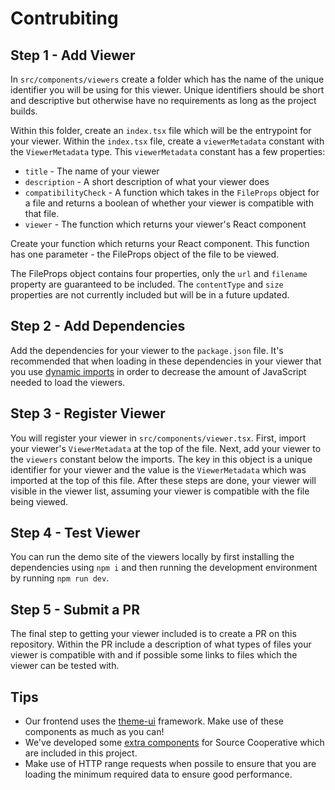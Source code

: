 # Contrubiting

## Step 1 - Add Viewer

In `src/components/viewers` create a folder which has the name of the unique identifier you will be using for this viewer.
Unique identifiers should be short and descriptive but otherwise have no requirements as long as the project builds.

Within this folder, create an `index.tsx` file which will be the entrypoint for your viewer.
Within the `index.tsx` file, create a `viewerMetadata` constant with the `ViewerMetadata` type.
This `viewerMetadata` constant has a few properties:

- `title` - The name of your viewer
- `description` - A short description of what your viewer does
- `compatibilityCheck` - A function which takes in the `FileProps` object for a file and returns a boolean of whether your viewer is compatible with that file.
- `viewer` - The function which returns your viewer's React component

Create your function which returns your React component.
This function has one parameter - the FileProps object of the file to be viewed.

The FileProps object contains four properties, only the `url` and `filename` property are guaranteed to be included.
The `contentType` and `size` properties are not currently included but will be in a future updated.

## Step 2 - Add Dependencies

Add the dependencies for your viewer to the `package.json` file.
It's recommended that when loading in these dependencies in your viewer that you use [dynamic imports](https://nextjs.org/docs/pages/building-your-application/optimizing/lazy-loading) in order to decrease the amount of JavaScript needed to load the viewers.

## Step 3 - Register Viewer

You will register your viewer in `src/components/viewer.tsx`.
First, import your viewer's `ViewerMetadata` at the top of the file.
Next, add your viewer to the `viewers` constant below the imports.
The key in this object is a unique identifier for your viewer and the value is the `ViewerMetadata` which was imported at the top of this file.
After these steps are done, your viewer will visible in the viewer list, assuming your viewer is compatible with the file being viewed.

## Step 4 - Test Viewer

You can run the demo site of the viewers locally by first installing the dependencies using `npm i` and then running the development environment by running `npm run dev`.

## Step 5 - Submit a PR

The final step to getting your viewer included is to create a PR on this repository.
Within the PR include a description of what types of files your viewer is compatible with and if possible some links to files which the viewer can be tested with.

## Tips

- Our frontend uses the [theme-ui](https://theme-ui.com/) framework. Make use of these components as much as you can!
- We've developed some [extra components](https://github.com/source-cooperative/components) for Source Cooperative which are included in this project.
- Make use of HTTP range requests when possile to ensure that you are loading the minimum required data to ensure good performance.
